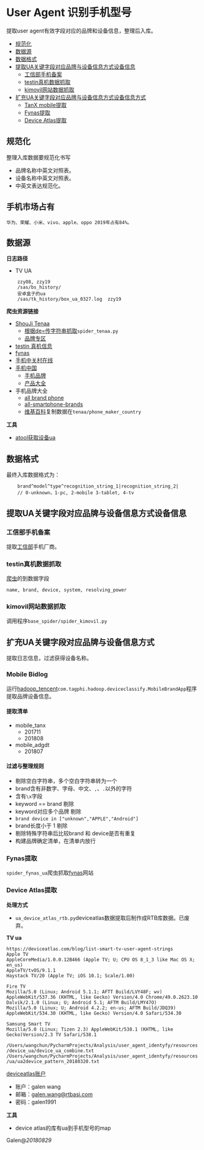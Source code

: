 # User Agent 识别手机型号
提取user agent有效字段对应的品牌和设备信息，整理后入库。

- [规范化](#规范化)
- [数据源](#数据源)
- [数据格式](#数据格式)
- [提取UA关键字段对应品牌与设备信息方式设备信息](#提取ua关键字段对应品牌与设备信息方式设备信息)
    - [工信部手机备案](#工信部手机备案)
    - [testin真机数据抓取](#testin真机数据抓取)
    - [kimovil网站数据抓取](#kimovil网站数据抓取)
- [扩充UA关键字段对应品牌与设备信息方式设备信息方式](#扩充ua关键字段对应品牌与设备信息方式)
    - [TanX mobile提取](#tanx_mobile提取)
    - [Fynas提取](#fynas提取)
    - [Device Atlas提取](#device-atlas提取)


## 规范化
整理入库数据要规范化书写
- 品牌名称中英文对照表。
- 设备名称中英文对照表。
- 中英文表达规范化。

## 手机市场占有
```
华为、荣耀、小米、vivo、apple、oppo 2019年占有84%。
```
## 数据源

**日志路径**

- TV UA

```
    zzy08, zzy19
    /sas/bs_history/
    安卓盒子的ua
    /sas/tk_history/box_ua_0327.log  zzy19
```

**爬虫资源链接**
- [ShouJi Tenaa](http://shouji.tenaa.com.cn/index.aspx)
    - [根据de=传字符串抓取](http://shouji.tenaa.com.cn/JavaScript/WebStation.aspx?DM=360&type=4&return=ddlSJXH)`spider_tenaa.py`
    - [品牌专区](http://shouji.tenaa.com.cn/Mobile/mobilebrandName.aspx)
- [testin 真机信息](https://www.testin.cn/realmachine/index.htm)
- [fynas](http://www.fynas.com/ua)
- [手机中关村在线](http://detail.zol.com.cn/cell_phone_index/subcate57_1673_list_1.html)
- [手机中国](http://www.cnmo.com/)
    - [手机品牌](http://product.cnmo.com/manu.html)
    - [产品大全](http://product.cnmo.com/all/product.html)
- 手机品牌大全
    - [all brand phone](https://www.gsmarena.com/makers.php3)
    - [all-smartphone-brands](https://www.kimovil.com/en/all-smartphone-brands)
    - [维基百科](https://en.wikipedia.org/wiki/List_of_mobile_phone_makers_by_country)复制数据在`tenaa/phone_maker_country`

**工具**
- [atool获取设备ua](http://www.atool.org/useragent.php)

## 数据格式
最终入库数据格式为：
```
    brand^model^type^recognition_string_1|recognition_string_2|
    // 0-unknown，1-pc, 2-mobile 3-tablet, 4-tv
```

## 提取UA关键字段对应品牌与设备信息方式设备信息

### 工信部手机备案
提取[工信部](http://shouji.tenaa.com.cn/index.aspx)手机厂商。

### testin真机数据抓取

[爬虫](https://git.rtbasia.com/galen/selenium_automatic/blob/master/src/testin_automatic.py)的到数据字段

`name, brand, device, system, resolving_power`

### kimovil网站数据抓取

调用程序`base_spider/spider_kimovil.py`

## 扩充UA关键字段对应品牌与设备信息方式
提取日志信息，过滤获得设备名称。

### Mobile Bidlog
运行[hadoop_tencent](https://git.rtbasia.com/galen/hadoop_tencent)`com.tagphi.hadoop.deviceclassify.MobileBrandApp`程序提取品牌设备信息。

#### 提取清单
- mobile_tanx
    - 201711
    - 201808
- mobile_adgdt
    - 201807

#### 过滤与整理规则
- 剔除空白字符串，多个空白字符串转为一个
- brand含有非数字、字母、中文、`,`、`.`以外的字符
- 含有`\x`字段
- keyword == brand 剔除
- keyword对应多个品牌 剔除
- `brand device in ["unknown","APPLE","Android"]`
- brand长度小于 1 剔除
- 剔除特殊字符串后比较brand 和 device是否有重复
- 构建品牌确定清单，在清单内放行


### Fynas提取
`spider_fynas_ua`爬虫抓取[fynas](http://www.fynas.com/ua)网站

### Device Atlas提取

**处理方式**
- `ua_device_atlas_rtb.py`deviceatlas数据提取后制作成RTB库数据。已废弃。

**TV ua**
```
https://deviceatlas.com/blog/list-smart-tv-user-agent-strings
Apple TV
AppleCoreMedia/1.0.0.12B466 (Apple TV; U; CPU OS 8_1_3 like Mac OS X; en_us)
AppleTV/tvOS/9.1.1
Haystack TV/20 (Apple TV; iOS 10.1; Scale/1.00)

Fire TV
Mozilla/5.0 (Linux; Android 5.1.1; AFTT Build/LVY48F; wv) AppleWebKit/537.36 (KHTML, like Gecko) Version/4.0 Chrome/49.0.2623.10
Dalvik/2.1.0 (Linux; U; Android 5.1; AFTM Build/LMY47O)
Mozilla/5.0 (Linux; U; Android 4.2.2; en-us; AFTM Build/JDQ39) AppleWebKit/534.30 (KHTML, like Gecko) Version/4.0 Safari/534.30

Samsung Smart TV
Mozilla/5.0 (Linux; Tizen 2.3) AppleWebKit/538.1 (KHTML, like Gecko)Version/2.3 TV Safari/538.1

```


`/Users/wangchun/PycharmProjects/Analysis/user_agent_identyfy/resources/device_ua/device_ua_combine.txt`
`/Users/wangchun/PycharmProjects/Analysis/user_agent_identyfy/resources/ua/ua2device_pattern_20180320.txt`

[deviceatlas账户](https://deviceatlas.com/resources/download-cloud-api/?pi_email=galen.wang%40rtbasia.com)
- 账户：galen wang
- 邮箱：galen.wang@rtbasi.com
- 密码：galen1991

**工具**
- device atlas的库有ua到手机型号的map


Galen@_20180829_